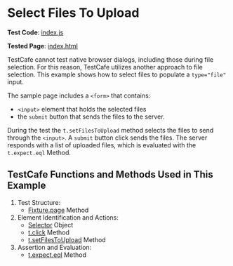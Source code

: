 # Select Files To Upload

**Test Code**: [index.js](index.js)

**Tested Page**: [index.html](index.html)

TestCafe cannot test native browser dialogs, including those during file selection. For this reason, TestCafe utilizes another approach to file selection. This example shows how to select files to populate a `type="file"` input.

The sample page includes a `<form>` that contains:

* `<input>` element that holds the selected files
* the `submit` button that sends the files to the server.

During the test the `t.setFilesToUpload` method selects the files to send through the `<input>`. A `submit` button click sends the files. The server responds with a list of uploaded files, which is evaluated with the `t.expect.eql` Method.

## TestCafe Functions and Methods Used in This Example

1. Test Structure:
   - [Fixture.page](https://devexpress.github.io/testcafe/documentation/reference/test-api/fixture/page.html) Method
2. Element Identification and Actions:
   - [Selector](https://devexpress.github.io/testcafe/documentation/reference/test-api/selector/) Object
   - [t.click](https://devexpress.github.io/testcafe/documentation/reference/test-api/testcontroller/click.html) Method
   - [t.setFilesToUpload](https://devexpress.github.io/testcafe/documentation/reference/test-api/testcontroller/setfilestoupload.html) Method
3. Assertion and Evaluation:
   - [t.expect.eql](https://devexpress.github.io/testcafe/documentation/reference/test-api/testcontroller/expect/eql.html) Method

